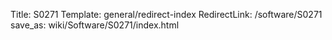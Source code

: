 Title: S0271
Template: general/redirect-index
RedirectLink: /software/S0271
save_as: wiki/Software/S0271/index.html